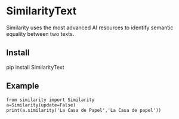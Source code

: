 # SimilarityText

Similarity uses the most advanced AI resources to identify semantic equality between two texts.

## Install

pip install SimilarityText

## Example

```
from similarity import Similarity
a=Similarity(update=False)
print(a.similarity('La Casa de Papel','La Casa de papel'))
```

